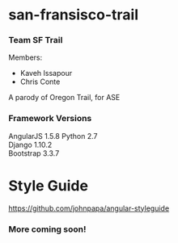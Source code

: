 # san-fransisco-trail

### Team SF Trail
Members:
* Kaveh Issapour
* Chris Conte

A parody of Oregon Trail, for ASE

### Framework Versions
AngularJS 1.5.8
Python 2.7  
Django 1.10.2  
Bootstrap 3.3.7  

# Style Guide
https://github.com/johnpapa/angular-styleguide

### More coming soon!
